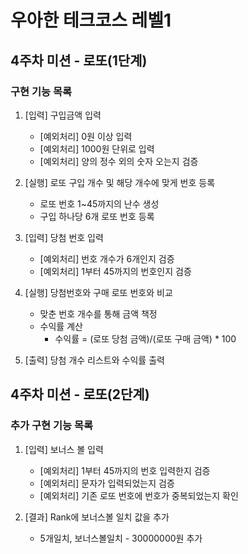 # 우아한 테크코스 레벨1

## 4주차 미션 - 로또(1단계)

### 구현 기능 목록
1. [입력] 구입금액 입력
	* [예외처리] 0원 이상 입력
	* [예외처리] 1000원 단위로 입력
	* [예외처리] 양의 정수 외의 숫자 오는지 검증

2. [실행] 로또 구입 개수 및 해당 개수에 맞게 번호 등록
	* 로또 번호 1~45까지의 난수 생성
	* 구입 하나당 6개 로또 번호 등록

3. [입력] 당첨 번호 입력
	* [예외처리] 번호 개수가 6개인지 검증
	* [예외처리] 1부터 45까지의 번호인지 검증

4. [실행] 당첨번호와 구매 로또 번호와 비교	
	* 맞춘 번호 개수를 통해 금액 책정
	* 수익률 계산
		* 수익률 = (로또 당첨 금액)/(로또 구매 금액) * 100

5. [출력] 당첨 개수 리스트와 수익률 출력

## 4주차 미션 - 로또(2단계)

### 추가 구현 기능 목록
1. [입력] 보너스 볼 입력
	* [예외처리] 1부터 45까지의 번호 입력한지 검증
	* [예외처리] 문자가 입력되었는지 검증
	* [예외처리] 기존 로또 번호에 번호가 중복되었는지 확인

2. [결과] Rank에 보너스볼 일치 값을 추가
	* 5개일치, 보너스볼일치 - 30000000원 추가